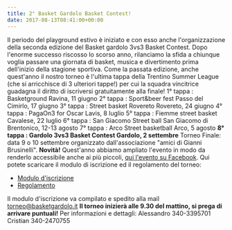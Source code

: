 ```yaml
---
title: 2° Basket Gardolo Basket Contest!
date: 2017-08-13T08:41:00+00:00
---
```

Il periodo del playground estivo è iniziato e con esso anche l'organizzazione della seconda edizione del Basket gardolo 3vs3 Basket Contest. Dopo l'enorme successo riscosso lo scorso anno, rilanciamo la sfida a chiunque voglia passare una giornata di basket, musica e divertimento prima dell'inizio della stagione sportiva. Come la passata edizione, anche quest'anno il nostro torneo è l'ultima tappa della Trentino Summer League (che si arricchisce di 3 ulteriori tappe!) per cui la squadra vincitrice guadagna il diritto di iscriversi gratuitamente alla finale! 1° tappa : Basketground Ravina, 11 giugno 2° tappa : Sport&beer fest Passo del Cimirlo, 17 giu­gno 3° tappa : Street basket Rovere­to Rovereto, 24 giugno 4° tappa : PagaOn3 for Oscar La­vis, 8 luglio 5° tappa : Fiemme street basket Cavalese, 22 luglio 6° tappa : San Giacomo Street ball San Giacomo di Brentonico, 12-13 agos­to 7° tappa : Arco Street basketba­ll Arco, 5 agosto **8° tappa : Gardolo 3vs3 Basket Conte­st Gardolo, 2 settemb­re** Torneo Finale: data 9 o 10 settembre organizzato dall'associazione "amici di Gianni Brusinelli". **Novità!** Quest'anno abbiamo ampliato l'evento in modo da renderlo accessibile anche ai più piccoli, [qui l'evento su Facebook](https://www.facebook.com/events/105420696710761). Qui potete scaricare il modulo di iscrizione ed il regolamento del torneo:
* [Modulo d'iscrizione][1]
* [Regolamento][2]

Il modulo d'iscrizione va compilato e spedito alla mail torneo@basketgardolo.it
**Il torneo inizierà alle 9.30 del mattino, si prega di arrivare puntuali!** Per informazioni e dettagli: Alessandro 340-3395701 Cristian 340-2470755

[1]: http://www.basketgardolo.it/wp-content/uploads/2017/08/Iscrizione\_torneo\_basketgardolo.pdf
[2]: http://www.basketgardolo.it/wp-content/uploads/2017/08/Regolamento\_torneo\_basketgardolo.pdf